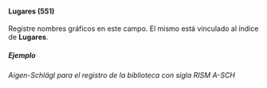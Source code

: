 #### Lugares (551)

Registre nombres gráficos en este campo. El mismo está vinculado al índice de **Lugares**.  



##### Ejemplo

_Aigen-Schlägl para el registro de la biblioteca con sigla RISM A-SCH_
